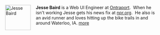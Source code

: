 <p><strong>Jesse Baird</strong>
							<img width="83" height="83" align="left" src="http://sphotos.xx.fbcdn.net/hphotos-snc6/252665_10150914776440897_2007108314_n.jpg" alt="Jesse Baird" style="margin: 0px 1.2em 1em 0px;" /> 
							is a Web UI Engineer at <a target="_blank" href="http://Ontraport.com?source=jebaird.com">Ontraport</a>.&nbsp; When he isn't working Jesse gets his news fix at <a target="_blank" href="http://npr.org">npr.org</a>.&nbsp;  He also is an avid runner and loves hitting up the bike trails in and around Waterloo, IA. <a href="/content/about-jesse-baird">more</a></p>
						